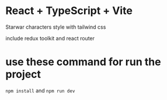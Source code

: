 # React + TypeScript + Vite
Starwar characters
style with tailwind css

include redux toolkit and react router
# use these command for run the project
`npm install` and `npm run dev`